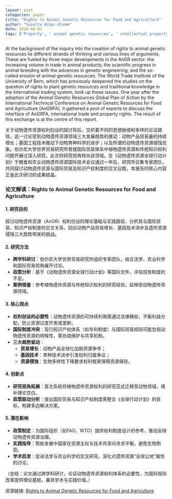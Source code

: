 ```yaml
---
layout: post
categories: paper
title: "Rights to Animal Genetic Resources for Food and Agriculture"
author: "Susette Biber-Klemm"
date: 2010-08-03
tags: ['Property', ' animal genetic resources', ' intellectual property', ' patents', ' AnGR', ' AnGRFA', ' biotechnology', ' conservation', ' Interlaken declaration']
---
```


At the background of the inquiry into the creation of rights to animal genetic resources lie different strands of thinking and various lines of arguments. These are fueled by three major developments in the AnGR sector: the increasing volume in trade in animal products; the scientific progress in animal breeding with the advances in genetic engineering; and the so-called erosion of animal genetic resources. The World Trade Institute of the University of Bern, which has previously deepened the studies on the question of rights to plant genetic resources and traditional knowledge in the international trading system, took up these issues. One year after the adoption of the Animal Genetic Resources Global Plan of Action by the International Technical Conference on Animal Genetic Resources for Food and Agriculture (AnGRFA), it gathered a pool of experts to discuss the interface of AnGRFA, international trade and property rights. The result of this exchange is at the centre of this report.

关于动物遗传资源权利创设的探讨背后，交织着不同的思想脉络和多样的论证路径。这一讨论受到动物遗传资源领域三大发展趋势的推动：动物产品贸易量的持续增长；基因工程技术推动下动物育种科学的进步；以及所谓的动物遗传资源侵蚀现象。伯尔尼大学世界贸易研究所曾就国际贸易体系中植物遗传资源和传统知识权利问题开展过深入研究，此次将研究视角转向该领域。在《动物遗传资源全球行动计划》于粮食和农业动物遗传资源国际技术会议通过一年后，研究所召集专家团队，共同探讨动物遗传资源与国际贸易及知识产权制度的交叉议题。本报告的核心内容正是此次研讨的成果结晶。

### **论文解读：Rights to Animal Genetic Resources for Food and Agriculture**  

#### **1. 研究目的**  
探讨动物遗传资源（AnGR）权利创设的理论基础与实践路径，分析其与国际贸易、知识产权制度的交叉关系，回应动物产品贸易增长、基因技术进步及遗传资源侵蚀三大趋势带来的挑战。  

#### **2. 研究方法**  
- **跨学科研讨**：伯尔尼大学世界贸易研究所组织专家团队，结合法学、农业科学和国际贸易视角展开讨论。  
- **政策分析**：基于《动物遗传资源全球行动计划》等国际文件，评估现有制度的不足。  
- **案例借鉴**：参考植物遗传资源与传统知识权利的研究经验，延伸至动物遗传资源领域。  

#### **3. 核心观点**  
- **权利创设的必要性**：动物遗传资源的可持续利用需通过法律确权，平衡利益分配，防止资源过度开发或垄断。  
- **国际制度冲突**：现行知识产权体系（如专利制度）与国际贸易规则可能忽视动物遗传资源的特殊性，需协调保护与共享机制。  
- **三大趋势驱动**：  
  - **贸易增长**：动物产品全球化加剧资源争夺；  
  - **基因技术**：育种技术进步引发权利归属争议；  
  - **资源侵蚀**：生物多样性下降要求权利框架保障资源保存。  

#### **4. 创新点**  
- **研究视角拓展**：首次系统将植物遗传资源权利的研究范式迁移至动物领域，填补理论空白。  
- **政策联动分析**：提出国际贸易与知识产权制度需整合《全球行动计划》的目标，构建多边解决方案。  

#### **5. 潜在影响**  
- **政策制定**：为国际组织（如FAO、WTO）提供权利制度设计的参考，推动全球动物遗传资源治理。  
- **实践指导**：帮助发展中国家在资源主权与技术共享间寻求平衡，避免生物剽窃。  
- **学术启发**：促进法学与农业科学的交叉研究，深化对遗传资源“全球公地”属性的讨论。  

（总结：论文通过跨学科研讨，论证动物遗传资源权利体系的必要性，为国际规则改革提供理论基础，兼具学术与实践价值。）

资源链接: [Rights to Animal Genetic Resources for Food and Agriculture](https://papers.ssrn.com/sol3/papers.cfm?abstract_id=1652166)

